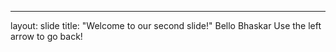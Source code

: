 
--- 
layout: slide 
title: "Welcome to our second slide!" 
Bello
Bhaskar
Use the left arrow to go back!
